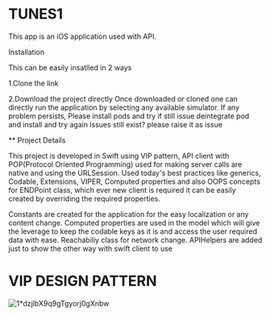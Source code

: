 # TUNES1
This app is an iOS application used with API.

Installation

This can be easily insatlled in 2 ways

1.Clone the link

2.Download the project directly Once downloaded or cloned one can directly run the application by selecting any available simulator. If any problem persists, Please install pods and try if still issue deintegrate pod and install and try again issues still exist? please raise it as issue

** Project Details

This project is developed in Swift using VIP pattern, API client with POP(Protocol Oriented Programming) used for making server calls are native and using the URLSession. Used today's best practices like generics, Codable, Extensions, VIPER, Computed properties and also OOPS concepts for ENDPoint class, which ever new client is required it can be easily created by overriding the required properties.

Constants are created for the application for the easy localization or any content change. Computed properties are used in the model which will give the leverage to keep the codable keys as it is and access the user required data with ease. Reachabiliy class for network change. APIHelpers are added just to show the other way with swift client to use

# VIP DESIGN PATTERN
![1*dzjlbX9q9gTgyorj0gXnbw](https://user-images.githubusercontent.com/44755706/126887854-1489d651-da01-4b0c-8e2a-ece4d3246a53.png)

